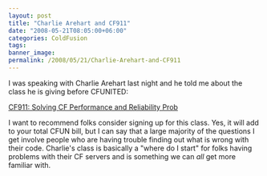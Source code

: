 ```yaml
---
layout: post
title: "Charlie Arehart and CF911"
date: "2008-05-21T08:05:00+06:00"
categories: ColdFusion 
tags: 
banner_image: 
permalink: /2008/05/21/Charlie-Arehart-and-CF911
---
```


I was speaking with Charlie Arehart last night and he told me about the class he is giving before CFUNITED:

<a href="http://teratech.com/go/training/class-schedule?trainingaction=detail&TID=332">CF911: Solving CF Performance and Reliability Prob</a>

I want to recommend folks consider signing up for this class. Yes, it will add to your total CFUN bill, but I can say that a large majority of the questions I get involve people who are having trouble finding out what is wrong with their code. Charlie's class is basically a "where do I start" for folks having problems with their CF servers and is something we can <i>all</i> get more familiar with.